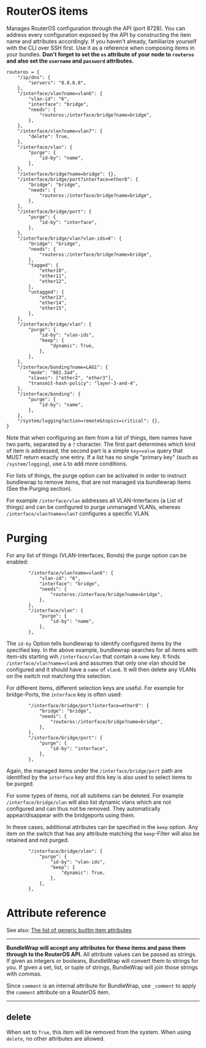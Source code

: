 # RouterOS items

Manages RouterOS configuration through the API (port 8728). You can address every configuration exposed by the API by
constructing the item name and attributes accordingly. If you haven't already, familiarize yourself with the CLI over
SSH first. Use it as a reference when composing items in your bundles. <strong>Don't forget to set the <code>os</code>
attribute of your node to <code>routeros</code> and also set the <code>username</code> and <code>password</code>
attributes.</strong>

    routeros = {
        "/ip/dns": {
            "servers": "8.8.8.8",
        },
        "/interface/vlan?name=vlan6": {
            "vlan-id": "6",
            "interface": "bridge",
            "needs": {
                "routeros:/interface/bridge?name=bridge",
            },
        },
        "/interface/vlan?name=vlan7": {
            "delete": True,
        },
        "/interface/vlan": {
            "purge": {
                "id-by": "name",
            },
        },
        "/interface/bridge?name=bridge": {},
        "/interface/bridge/port?interface=ether8": {
            "bridge": "bridge",
            "needs": {
                "routeros:/interface/bridge?name=bridge",
            },
        },
        "/interface/bridge/port": {
            "purge": {
                "id-by": "interface",
            },
        },
        "/interface/bridge/vlan?vlan-ids=6": {
            "bridge": "bridge",
            "needs": {
                "routeros:/interface/bridge?name=bridge",
            },
            "tagged": {
                "ether10",
                "ether11",
                "ether12",
            },
            "untagged": {
                "ether13",
                "ether14",
                "ether15",
            },
        },
        "/interface/bridge/vlan": {
            "purge": {
                "id-by": "vlan-ids",
                "keep": {
                    "dynamic": True,
                },
            },
        },
        "/interface/bonding?name=LAG1": {
            "mode": "802.3ad",
            "slaves": ["ether2", "ether3"],
            "transmit-hash-policy": "layer-3-and-4",
        },
        "/interface/bonding": {
            "purge": {
                "id-by": "name",
            },
        },
        "/system/logging?action=remote&topics=critical": {},
    }

Note that when configuring an item from a list of things, item names have two parts, separated by a `?` character. The
first part determines which kind of item is addressed, the second part is a simple `key=value` query that MUST return
exactly one entry. If a list has no single "primary key" (such as `/system/logging`), use `&` to add more conditions.

For lists of things, the purge option can be activated in order to instruct bundlewrap to remove items, that are not
managed via bundlewrap items (See the Purging section).

For example `/interface/vlan` addresses all VLAN-Interfaces (a List of things) and can be configured to purge unmanaged
VLANs, whereas `/interface/vlan?name=vlan7` configures a specific VLAN.

# Purging

For any list of things (VLAN-Interfaces, Bonds) the purge option can be enabled:

```
        "/interface/vlan?name=vlan6": {
            "vlan-id": "6",
            "interface": "bridge",
            "needs": {
                "routeros:/interface/bridge?name=bridge",
            },
        },
        "/interface/vlan": {
            "purge": {
                "id-by": "name",
            },
        },
```

The `id-by` Option tells bundlewrap to identify configured items by the specified key. In the above example, bundlewrap
searches for all items with item-ids starting wih `/interface/vlan` that contain a `name` key. It
finds `/interface/vlan?name=vlan6` and assumes that only one vlan should be configured and it should have a `name`
of `vlan6`. It will then delete any VLANs on the switch not matching this selection.

For different items, different selection keys are useful. For example for bridge-Ports, the `interface` key is often
used:

```
        "/interface/bridge/port?interface=ether8": {
            "bridge": "bridge",
            "needs": {
                "routeros:/interface/bridge?name=bridge",
            },
        },
        "/interface/bridge/port": {
            "purge": {
                "id-by": "interface",
            },
        },
```

Again, the managed items under the `/interface/bridge/port` path are identified by the `interface` key and this key is
also used to select items to be purged.

For some types of items, not all subitems can be deleted. For example `/interface/bridge/vlan` will also list dynamic
vlans which are not configured and can thus not be removed. They automatically appear/disappear with the bridgeports
using them.

In these cases, additional attributes can be specified in the `keep` option. Any item on the switch that has any
attribute matching the `keep`-Filter will also be retained and not purged.

```
        "/interface/bridge/vlan": {
            "purge": {
                "id-by": "vlan-ids",
                "keep": {
                    "dynamic": True,
                },
            },
        },
```

# Attribute reference

See also: [The list of generic builtin item attributes](../repo/items.py.md#builtin-item-attributes)

<hr>

<strong>BundleWrap will accept any attributes for these items and pass them through to the RouterOS API.</strong> All
attribute values can be passed as strings. If given as integers or booleans, BundleWrap will convert them to strings for
you. If given a set, list, or tuple of strings, BundleWrap will join those strings with commas.

Since `comment` is an internal attribute for BundleWrap, use `_comment` to apply the `comment` attribute on a RouterOS
item.

<hr>

## delete

When set to `True`, this item will be removed from the system. When using `delete`, no other attributes are allowed.
